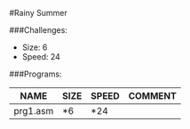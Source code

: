 #Rainy Summer



###Challenges:
- Size:  6
- Speed: 24

###Programs:

|NAME|SIZE|SPEED|COMMENT|
| --- | --- | --- | --- |
|prg1.asm| *6|*24|
